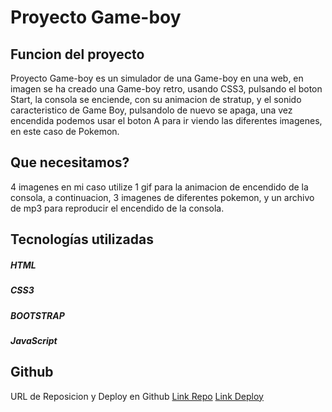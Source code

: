 # Proyecto Game-boy

## Funcion del proyecto 
Proyecto Game-boy es un simulador de una Game-boy en una web, en imagen se ha creado una Game-boy retro, usando CSS3, pulsando el boton Start, la consola se enciende, con su animacion de stratup, y el sonido caracteristico de Game Boy, pulsandolo de nuevo se apaga, una vez encendida podemos usar el boton A para ir viendo las diferentes imagenes, en este caso de Pokemon.

## Que necesitamos?

4 imagenes en mi caso utilize 1 gif para la animacion de encendido de la consola, a continuacion, 3 imagenes de diferentes pokemon, y un archivo de mp3 para reproducir el encendido de la consola.

## Tecnologías utilizadas
       
##### HTML

##### CSS3

##### BOOTSTRAP

##### JavaScript



## Github

URL de Reposicion y Deploy en Github [Link Repo](http://github.com/) [Link Deploy](http://github.com/)


